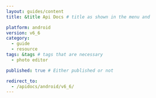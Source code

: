 ```yaml
---
layout: guides/content
title: &title Api Docs # title as shown in the menu and 

platform: android
version: v6_6
category: 
  - guide
  - resource
tags: &tags # tags that are necessary
  - photo editor 

published: true # Either published or not 

redirect_to: 
  - /apidocs/android/v6_6/
---
```

